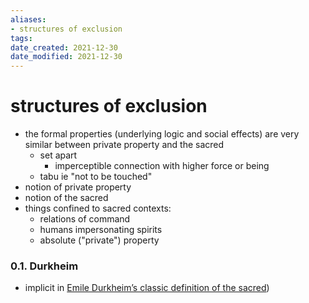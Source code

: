 ```yaml
---
aliases: 
- structures of exclusion
tags: 
date_created: 2021-12-30
date_modified: 2021-12-30
---
```

# structures of exclusion
- the formal properties (underlying logic and social effects) are very similar between private property and the sacred
	- set apart
		- imperceptible connection with higher force or being
	- tabu ie "not to be touched"
- notion of private property
- notion of the sacred
- things confined to sacred contexts:
	- relations of command
	- humans impersonating spirits
	- absolute ("private") property

### 0.1. Durkheim
- implicit in [Emile Durkheim’s classic definition of the sacred](emile_durkheim’s_classic_definition_of_the_sacred.md))